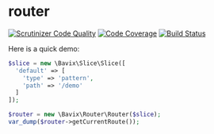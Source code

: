 # router

[![Scrutinizer Code Quality](https://scrutinizer-ci.com/g/bavix/router/badges/quality-score.png?b=master)](https://scrutinizer-ci.com/g/bavix/router/?branch=master)
[![Code Coverage](https://scrutinizer-ci.com/g/bavix/router/badges/coverage.png?b=master)](https://scrutinizer-ci.com/g/bavix/router/?branch=master)
[![Build Status](https://scrutinizer-ci.com/g/bavix/router/badges/build.png?b=master)](https://scrutinizer-ci.com/g/bavix/router/build-status/master)

Here is a quick demo:
```php
$slice = new \Bavix\Slice\Slice([
  'default' => [
    'type' => 'pattern',
    'path' => '/demo'
  ]
]);

$router = new \Bavix\Router\Router($slice);
var_dump($router->getCurrentRoute());
```
